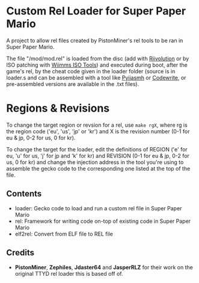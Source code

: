 # Custom Rel Loader for Super Paper Mario

A project to allow rel files created by PistonMiner's rel tools to be ran in Super Paper Mario.

The file "/mod/mod.rel" is loaded from the disc (add with [Riivolution](http://rvlution.net/wiki/Riivolution/) or by ISO patching with [Wiimms ISO Tools](https://wit.wiimm.de/)) and executed during boot, after the game's rel, by the cheat code given in the loader folder (source is in loader.s and can be assembled with a tool like [Pyiiasmh](https://github.com/JoshuaMKW/pyiiasmh) or [Codewrite](https://github.com/TheGag96/CodeWrite), or pre-assembled versions are available in the .txt files).

# Regions & Revisions

To change the target region or revsion for a rel, use `make rgX`, where rg is the region code ('eu', 'us', 'jp' or 'kr') and X is the revision number (0-1 for eu & jp, 0-2 for us, 0 for kr).

To change the target for the loader, edit the definitions of REGION ('e' for eu, 'u' for us, 'j' for jp and 'k' for kr) and REVISION (0-1 for eu & jp, 0-2 for us, 0 for kr) and change the injection address in the tool you're using to assemble the gecko code to the corresponding one listed at the top of the file.

## Contents
  * loader: Gecko code to load and run a custom rel file in Super Paper Mario
  * rel: Framework for writing code on-top of existing code in Super Paper Mario
  * elf2rel: Convert from ELF file to REL file

## Credits
  * **PistonMiner**, **Zephiles**, **Jdaster64** and **JasperRLZ** for their work on the original TTYD rel loader this is based off of.
